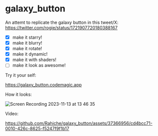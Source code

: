 # galaxy_button
 

An attemt to replicate the galaxy button in this tweet/X: https://twitter.com/rogie/status/1721907720180388167

- [x] make it starry!
- [x] make it blurry!
- [x] make it rotate!
- [x] make it dynamic!
- [x] make it with shaders!
- [ ] make it look as awesome!

Try it your self:

https://galaxy_button.codemagic.app


How it looks:

![Screen Recording 2023-11-13 at 13 46 35](https://github.com/Rahiche/galaxy_button/assets/37366956/76baf3f3-1cb5-4b6f-8979-5449efb0b710)

Video:


https://github.com/Rahiche/galaxy_button/assets/37366956/cd4bcc71-0010-426c-8625-f5247f9f1b17



